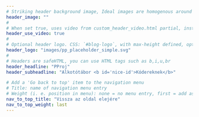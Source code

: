 ```yaml
---
# Striking header background image, Ideal images are homogenous around the centre and contrasting to the text. Non-ideal images can use `title_guard`
header_image: ""
#
# When set true, uses video from custom_header_video.html partial, instead of header_image
header_use_video: true
#
# Optional header logo. CSS: `#blog-logo`, with max-height defined, optimize to prevent scaling
header_logo: "images/pp_placeholder_simple.svg"
#
# Headers are safeHTML, you can use HTML tags such as b,i,u,br
header_headline: "PProj"
header_subheadline: "Alkotótábor <b id='nice-id'>Kódereknek</b>"

# Add a 'Go back to top' item to the navigation menu
# Title: name of navigation menu entry
# Weight (i. e. position in menu): none = no menu entry, first = add as first entry, last = ad as last entry
nav_to_top_title: "Vissza az oldal elejére"
nav_to_top_weight: last
---
```

